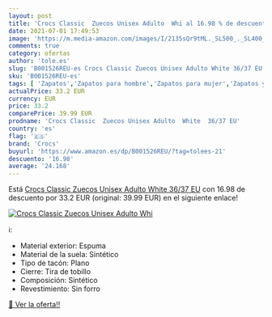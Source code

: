 ```yaml
---
layout: post
title: 'Crocs Classic  Zuecos Unisex Adulto  Whi al 16.98 % de descuento'
date: 2021-07-01 17:49:53
image: 'https://m.media-amazon.com/images/I/2135sQr9tML._SL500_._SL400_.jpg'
comments: true
category: ofertas
author: 'tole.es'
slug: 'B001526REU-es Crocs Classic Zuecos Unisex Adulto White 36/37 EU'
sku: 'B001526REU-es'
tags: [ 'Zapatos','Zapatos para hombre','Zapatos para mujer','Zapatos y complementos','Zuecos de mujer','Zuecos y mules de mujer','Zuecos y mules para hombre','crocs','zuecos', ]
actualPrice: 33.2 EUR
currency: EUR
price: 33.2
comparePrice: 39.99 EUR
prodname: 'Crocs Classic  Zuecos Unisex Adulto  White  36/37 EU'
country: 'es'
flag: '🇪🇸'
brand: 'Crocs'
buyurl: 'https://www.amazon.es/dp/B001526REU/?tag=tolees-21'
descuento: '16.98'
average: '24.168'
---
```


Está [Crocs Classic  Zuecos Unisex Adulto  White  36/37 EU](https://www.amazon.es/dp/B001526REU/?tag=tolees-21) con 16.98 de descuento por 33.2 EUR (original: 39.99 EUR) en el siguiente enlace!

[![Crocs Classic  Zuecos Unisex Adulto  Whi](https://m.media-amazon.com/images/I/2135sQr9tML._SL500_._SL400_.jpg)](https://www.amazon.es/dp/B001526REU/?tag=tolees-21)

ℹ️:

- Material exterior: Espuma
- Material de la suela: Sintético
- Tipo de tacón: Plano
- Cierre: Tira de tobillo
- Composición: Sintético
- Revestimiento: Sin forro

[🛒 Ver la oferta!!](https://www.amazon.es/dp/B001526REU/?tag=tolees-21)
